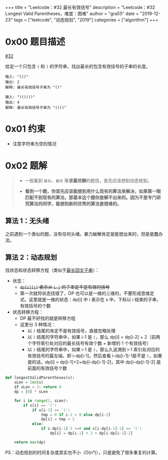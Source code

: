+++
title = "Leetcode：#32 最长有效括号"
description = "Leetcode：#32 Longest Valid Parentheses，难度：困难"
author = "gra55"
date = "2019-12-23"
tags = ["leetcode", "动态规划", "2019"]
categories = ["algorithm"]
+++


# 0x00 题目描述

[#32](https://leetcode-cn.com/problems/longest-valid-parentheses/)

给定一个只包含 `(` 和 `)` 的字符串，找出最长的包含有效括号的子串的长度。

```shell
输入: "(()"
输出: 2
解释: 最长有效括号子串为 "()"

输入: ")()())"
输出: 4
解释: 最长有效括号子串为 "()()"
```

# 0x01 约束

+ 注意字符串为空的情况

# 0x02 题解

> + 一般看到 `最长`、`最优` 等**求最优解**的题目，首先应该想到动态规划。
> 
> + **看到一个题，你首先应该能想到用什么现有的算法来解决，如果第一眼匹配不到现有的算法，那基本这个题你是解不出来的。因为不是专门研究算法的同学，能想到新的优秀的算法是很难的。**

## 算法 1：无头绪

之前遇到一个类似的题，没有任何头绪。暴力破解肯定是能想出来的，但是是蠢办法。

## 算法 2：动态规划

找状态和状态转移方程（类似于[最长回文子串](https://www.yangliu.date/blog/2019/leetcode/leetcode-5-longest-palindromic-substring/)）：

+ 状态：
  + ~~`dp[i][j]` 表示从 `i-j` 的子串是不是有效的括号~~
  + 第一次就将状态找错了，DP 也可以是一维的三维的，不要形成思维定式。这里就是一维的状态：dp[i] 中 i 表示在 s 中，下标以 i 结束的子串，有效括号的个数
+ 状态转移方程：
  + DP 最不好找的就是转移方程
  + 这里分 3 种情况：
    + 以 `(` 结尾的肯定不是有效括号，直接忽略处理
    + 以 `)` 结尾的字符串中，如果 i-1 是 `(`，那么 dp[i] = dp[i-2] + 2（前两个字符索引处对应的最长括号有效个数 + 新增的 1 个有效括号）
    + 以 `)` 结尾的字符串中，如果 i-1 是 `)`，那么久追溯到 i-1 索引处对应的有效括号的最左端，即 i-dp[i-1]，然后查看 i-dp[i-1]-1是不是 `(`，如果是的话，dp[i] = dp[i-1]+2+dp[i-dp[i-1]-2]，其中 dp[i-dp[i-1]-2] 是前面的有效括号个数

```python
def longestValidParentheses(s):
    sLen = len(s)
    if sLen < 2: return 0
    dp = [0] * sLen

    for i in range(1, sLen):
        if s[i] == ')':
            if s[i-1] == '(':
                tmp = 0 if i-2 < 0 else dp[i-2]
                dp[i] = tmp + 2
            else:
                if i-dp[i-1]-1 >=0 and s[i-dp[i-1]-1] == '(':
                    dp[i] = dp[i-1] + 2 + dp[i-dp[i-1]-2]

    return max(dp)
```

PS：动态规划的时间复杂度其实也不小（O(n²)），只是避免了很多重复的计算。
